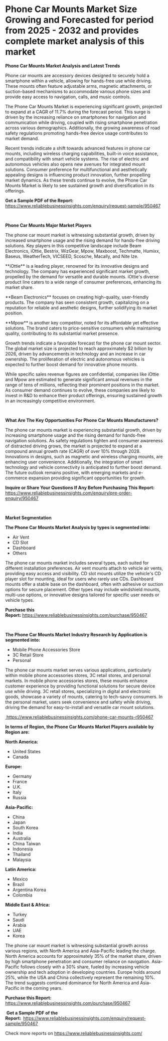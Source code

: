 <p><h1>Phone Car Mounts Market Size Growing and Forecasted for period from 2025 - 2032 and provides complete market analysis of this market</h1></p><p><strong>Phone Car Mounts Market Analysis and Latest Trends</strong></p>
<p><p>Phone car mounts are accessory devices designed to securely hold a smartphone within a vehicle, allowing for hands-free use while driving. These mounts often feature adjustable arms, magnetic attachments, or suction-based mechanisms to accommodate various phone sizes and provide easy access to navigation, calls, and music controls.</p><p>The Phone Car Mounts Market is experiencing significant growth, projected to expand at a CAGR of 11.7% during the forecast period. This surge is driven by the increasing reliance on smartphones for navigation and communication while driving, coupled with rising smartphone penetration across various demographics. Additionally, the growing awareness of road safety regulations promoting hands-free device usage contributes to market demand.</p><p>Recent trends indicate a shift towards advanced features in phone car mounts, including wireless charging capabilities, built-in voice assistance, and compatibility with smart vehicle systems. The rise of electric and autonomous vehicles also opens new avenues for integrated mount solutions. Consumer preference for multifunctional and aesthetically appealing designs is influencing product innovation, further propelling market dynamics. As these trends continue to evolve, the Phone Car Mounts Market is likely to see sustained growth and diversification in its offerings.</p></p>
<p><strong>Get a Sample PDF of the Report:&nbsp;</strong> <a href="https://www.reliablebusinessinsights.com/enquiry/request-sample/950467?utm_campaign=2774&utm_medium=2&utm_source=Github&utm_content=ia&utm_term=06032025&utm_id=phone-car-mounts">https://www.reliablebusinessinsights.com/enquiry/request-sample/950467</a></p>
<p>&nbsp;</p>
<p><strong>Phone Car Mounts Major Market Players</strong></p>
<p><p>The phone car mount market is witnessing substantial growth, driven by increased smartphone usage and the rising demand for hands-free driving solutions. Key players in this competitive landscape include Beam Electronics, iOttie, Bestrix, WizGear, Mpow, Maxboost, Techmatte, Humixx, Baseus, WeatherTech, VICSEED, Scosche, Macally, and Nite Ize.</p><p>**iOttie** is a leading player, renowned for its innovative designs and technology. The company has experienced significant market growth, propelled by the demand for versatile and durable mounts. iOttie's diverse product line caters to a wide range of consumer preferences, enhancing its market share.</p><p>**Beam Electronics** focuses on creating high-quality, user-friendly products. The company has seen consistent growth, capitalizing on a reputation for reliable and aesthetic designs, further solidifying its market position.</p><p>**Mpow** is another key competitor, noted for its affordable yet effective solutions. The brand caters to price-sensitive consumers while maintaining quality, contributing to its substantial market presence.</p><p>Growth trends indicate a favorable forecast for the phone car mount sector. The global market size is projected to reach approximately $2 billion by 2026, driven by advancements in technology and an increase in car ownership. The proliferation of electric and autonomous vehicles is expected to further boost demand for innovative phone mounts. </p><p>While specific sales revenue figures are confidential, companies like iOttie and Mpow are estimated to generate significant annual revenues in the range of tens of millions, reflecting their prominent positions in the market. As consumer demand continues to evolve, these companies are likely to invest in R&D to enhance their product offerings, ensuring sustained growth in an increasingly competitive environment.</p></p>
<p>&nbsp;</p>
<p><strong>What Are The Key Opportunities For Phone Car Mounts Manufacturers?</strong></p>
<p><p>The phone car mounts market is experiencing substantial growth, driven by increasing smartphone usage and the rising demand for hands-free navigation solutions. As safety regulations tighten and consumer awareness of distracted driving grows, the market is projected to expand at a compound annual growth rate (CAGR) of over 10% through 2028. Innovations in designs, such as magnetic and wireless charging mounts, are enhancing user convenience. Additionally, the integration of smart technology and vehicle connectivity is anticipated to further boost demand. The future outlook remains positive, with emerging markets and e-commerce expansion providing significant opportunities for growth.</p></p>
<p><strong>Inquire or Share Your Questions If Any Before Purchasing This Report:</strong> <a href="https://www.reliablebusinessinsights.com/enquiry/pre-order-enquiry/950467?utm_campaign=2774&utm_medium=2&utm_source=Github&utm_content=ia&utm_term=06032025&utm_id=phone-car-mounts">https://www.reliablebusinessinsights.com/enquiry/pre-order-enquiry/950467</a></p>
<p>&nbsp;</p>
<p><strong>Market Segmentation</strong></p>
<p><strong>The Phone Car Mounts Market Analysis by types is segmented into:</strong></p>
<p><ul><li>Air Vent</li><li>CD Slot</li><li>Dashboard</li><li>Others</li></ul></p>
<p><p>The phone car mounts market includes several types, each suited for different installation preferences. Air vent mounts attach to vehicle air vents, providing easy access and visibility. CD slot mounts utilize the vehicle's CD player slot for mounting, ideal for users who rarely use CDs. Dashboard mounts offer a stable base on the dashboard, often with adhesive or suction options for secure placement. Other types may include windshield mounts, multi-use options, or innovative designs tailored for specific user needs or vehicle types.</p></p>
<p><strong>Purchase this Report:&nbsp;</strong><a href="https://www.reliablebusinessinsights.com/purchase/950467?utm_campaign=2774&utm_medium=2&utm_source=Github&utm_content=ia&utm_term=06032025&utm_id=phone-car-mounts">https://www.reliablebusinessinsights.com/purchase/950467</a></p>
<p>&nbsp;</p>
<p><strong>The Phone Car Mounts Market Industry Research by Application is segmented into:</strong></p>
<p><ul><li>Mobile Phone Accessories Store</li><li>3C Retail Store</li><li>Personal</li></ul></p>
<p><p>The phone car mounts market serves various applications, particularly within mobile phone accessories stores, 3C retail stores, and personal markets. In mobile phone accessories stores, these mounts enhance customer experience by providing functional solutions for secure device use while driving. 3C retail stores, specializing in digital and electronic goods, showcase a variety of mounts, catering to tech-savvy consumers. In the personal market, users seek convenience and safety while driving, driving the demand for easy-to-install and versatile car mount solutions.</p></p>
<p><a href="https://www.reliablebusinessinsights.com/phone-car-mounts-r950467?utm_campaign=2774&utm_medium=2&utm_source=Github&utm_content=ia&utm_term=06032025&utm_id=phone-car-mounts">&nbsp;https://www.reliablebusinessinsights.com/phone-car-mounts-r950467</a></p>
<p><strong>In terms of Region, the Phone Car Mounts Market Players available by Region are:</strong></p>
<p>
    <p> <strong> North America: </strong>
        <ul>
            <li>United States</li>
            <li>Canada</li>
        </ul>
        </p> 
    <p> <strong> Europe: </strong>
        <ul>
            <li>Germany</li>
            <li>France</li>
            <li>U.K.</li>
            <li>Italy</li>
            <li>Russia</li>
        </ul>
        </p> 
    <p> <strong> Asia-Pacific: </strong>
        <ul>
            <li>China</li>
            <li>Japan</li>
            <li>South Korea</li>
            <li>India</li>
            <li>Australia</li>
            <li>China Taiwan</li>
            <li>Indonesia</li>
            <li>Thailand</li>
            <li>Malaysia</li>
        </ul>
        </p> 
    <p> <strong> Latin America: </strong>
        <ul>
            <li>Mexico</li>
            <li>Brazil</li>
            <li>Argentina Korea</li>
            <li>Colombia</li>
        </ul>
        </p> 
    <p> <strong> Middle East & Africa: </strong>
        <ul>
            <li>Turkey</li>
            <li>Saudi</li>
            <li>Arabia</li>
            <li>UAE</li>
            <li>Korea</li>
        </ul>
    </p>
    </p>
<p><p>The phone car mount market is witnessing substantial growth across various regions, with North America and Asia-Pacific leading the charge. North America accounts for approximately 35% of the market share, driven by high smartphone penetration and consumer reliance on navigation. Asia-Pacific follows closely with a 30% share, fueled by increasing vehicle ownership and tech adoption in developing countries. Europe holds around 25%, while the USA and China collectively represent the remaining 10%. The trend suggests continued dominance for North America and Asia-Pacific in the coming years.</p></p>
<p><strong>Purchase this Report: </strong><a href="https://www.reliablebusinessinsights.com/purchase/950467?utm_campaign=2774&utm_medium=2&utm_source=Github&utm_content=ia&utm_term=06032025&utm_id=phone-car-mounts">https://www.reliablebusinessinsights.com/purchase/950467</a></p>
<p>&nbsp;<strong>Get a Sample PDF of the Report:&nbsp;&nbsp;</strong><a href="https://www.reliablebusinessinsights.com/enquiry/request-sample/950467?utm_campaign=2774&utm_medium=2&utm_source=Github&utm_content=ia&utm_term=06032025&utm_id=phone-car-mounts">https://www.reliablebusinessinsights.com/enquiry/request-sample/950467</a></p>
<p><strong></strong></p>
<p>Check more reports on <a href="https://www.reliablebusinessinsights.com/?utm_campaign=2774&utm_medium=2&utm_source=Github&utm_content=ia&utm_term=06032025&utm_id=phone-car-mounts">https://www.reliablebusinessinsights.com/</a></p>